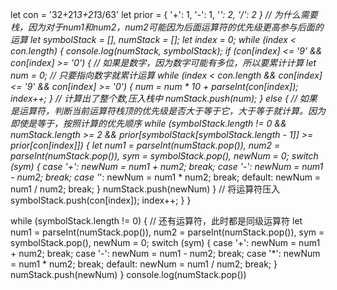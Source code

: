 let con = '32+21*3+21*3/63'
let prior = {
    '+': 1,
    '-': 1,
    '*': 2,
    '/': 2
}
// 为什么需要栈，因为对于num1和num2，num2可能因为后面运算符的优先级更高参与后面的运算
let symbolStack = [], numStack = [];
let index = 0;
while (index < con.length) {
    console.log(numStack, symbolStack);
    if (con[index] <= '9' && con[index] >= '0') {
        // 如果是数字，因为数字可能有多位，所以要累计计算
        let num = 0;
        // 只要指向数字就累计运算
        while (index < con.length && con[index] <= '9' && con[index] >= '0') {
            num = num * 10 + parseInt(con[index]);
            index++;
        }
        // 计算出了整个数,压入栈中
        numStack.push(num);
    } else {
        // 如果是运算符，判断当前运算符栈顶的优先级是否大于等于它，大于等于就计算。因为即使是等于，按照计算的优先顺序
        while (symbolStack.length != 0 && numStack.length >= 2 && prior[symbolStack[symbolStack.length - 1]] >= prior[con[index]]) {
            let num1 = parseInt(numStack.pop()), num2 = parseInt(numStack.pop()), sym = symbolStack.pop(), newNum = 0;
            switch (sym) {
                case '+':
                    newNum = num1 + num2;
                    break;
                case '-':
                    newNum = num1 - num2;
                    break;
                case '*':
                    newNum = num1 * num2;
                    break;
                default:
                    newNum = num1 / num2;
                    break;
            }
            numStack.push(newNum)
        }
        // 将运算符压入
        symbolStack.push(con[index]);
        index++;
    }
}

while (symbolStack.length != 0) {
    // 还有运算符，此时都是同级运算符
    let num1 = parseInt(numStack.pop()), num2 = parseInt(numStack.pop()), sym = symbolStack.pop(), newNum = 0;
    switch (sym) {
        case '+':
            newNum = num1 + num2;
            break;
        case '-':
            newNum = num1 - num2;
            break;
        case '*':
            newNum = num1 * num2;
            break;
        default:
            newNum = num1 / num2;
            break;
    }
    numStack.push(newNum)
}
console.log(numStack.pop())
